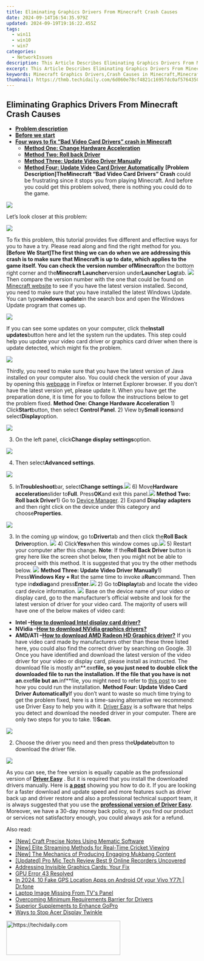 ```yaml
---
title: Eliminating Graphics Drivers From Minecraft Crash Causes
date: 2024-09-14T16:54:35.979Z
updated: 2024-09-19T19:16:22.455Z
tags:
  - win11
  - win10
  - win7
categories:
  - NetworkIssues
description: This Article Describes Eliminating Graphics Drivers From Minecraft Crash Causes
excerpt: This Article Describes Eliminating Graphics Drivers From Minecraft Crash Causes
keywords: Minecraft Graphics Drivers,Crash Causes in Minecraft,Minecraft Crash Fixes,Graphics Driver Removal in Minecraft,Minecraft Performance Optimization,Minecraft Driver Compatibility,Troubleshooting Minecraft Crashes
thumbnail: https://thmb.techidaily.com/6d060e78cf4821c16957dc0af5764350800050d4c706e3284222e7ce2389a41f.jpg
---
```


## Eliminating Graphics Drivers From Minecraft Crash Causes

* **[Problem description](#1)**
* **[Before we start](#2)**
* **[Four ways to fix “Bad Video Card Drivers” crash in Minecraft](#3)**  
  * [**Method One: Change Hardware Acceleration**](#one)  
  * [**Method Two: Roll back Driver**](#two)  
  * [**Method Three: Update Video Driver Manually**](#three)  
  * [**Method Four: Update Video Card Driver Automatically**](#four)
 **\[Problem Description\]**The**Minecraft “Bad Video Card Drivers” Crash** could be frustrating since it stops you from playing Minecraft. And before you could get this problem solved, there is nothing you could do to the game.

![](https://images.drivereasy.com/wp-content/uploads/2016/07/img_5785b1d6ac28e.png)

Let’s look closer at this problem:

![](https://images.drivereasy.com/wp-content/uploads/2016/07/img_5785f82ede599.png)

To fix this problem, this tutorial provides five different and effective ways for you to have a try. Please read along and find the right method for you.   **\[Before We Start\]**The first thing we can do when we are addressing this crash is to make sure that Minecraft is up to date, which applies to the game itself. You can check the version number of**Minecraft**on the bottom right corner and the**Minecraft Launcher**version under**Launcher Log**tab. ![](https://images.drivereasy.com/wp-content/uploads/2016/07/img_5785b82e22374.png) Then compare the version number with the one that could be found on [Minecraft website](https://minecraft.net/en/) to see if you have the latest version installed. Second, you need to make sure that you have installed the latest Windows Update. You can type**windows update**in the search box and open the Windows Update program that comes up.

![](https://images.drivereasy.com/wp-content/uploads/2016/07/img_5785befa5c60a.png)

If you can see some updates on your computer, click the**Install updates**button here and let the system run the updates. This step could help you update your video card driver or graphics card driver when there is update detected, which might fix the problem.

![](https://images.drivereasy.com/wp-content/uploads/2016/07/img_5785bf28ed4ba.png)

Thirdly, you need to make sure that you have the latest version of Java installed on your computer also. You could check the version of your Java by opening this [webpage](https://www.java.com/en/download/installed.jsp) in Firefox or Internet Explorer browser. If you don’t have the latest version yet, please update it. When you have get the preparation done, it is time for you to follow the instructions below to get the problem fixed.   **Method One: Change Hardware Acceleration** 1) Click**Start**button, then select **Control Panel**. 2) View by**Small icons**and select**Display**option.

![](https://images.drivereasy.com/wp-content/uploads/2016/07/img_5785efeb9f490.png)

3) On the left panel, click**Change display settings**option.

![](https://images.drivereasy.com/wp-content/uploads/2016/07/img_5785f01132191.png)

4) Then select**Advanced settings**.

![](https://images.drivereasy.com/wp-content/uploads/2016/07/img_5785f044a3475.png)

5) In**Troubleshoot**bar, select**Change settings**.![](https://images.drivereasy.com/wp-content/uploads/2016/07/img_5785f08382bd7.png) 6) Move**Hardware acceleration**slider to**Full**. Press**OK**and exit this panel.![](https://images.drivereasy.com/wp-content/uploads/2016/07/img_5785f0c337e92.png)   **Method Two: Roll back Driver**1) Go to [Device Manager](https://tools.techidaily.com/drivereasy/download/). 2) Expand **Display adapters** and then right click on the device under this category and choose**Properties**.

![](https://images.drivereasy.com/wp-content/uploads/2016/07/img_5785e3640a93c.png)

3) In the coming up window, go to**Driver**tab and then click the**Roll Back Driver**option. ![](https://images.drivereasy.com/wp-content/uploads/2016/07/img_5785e3cf36bcb.png) 4) Click**Yes**when this window comes up.![](https://images.drivereasy.com/wp-content/uploads/2016/07/img_5785e4168f03c.png) 5) Restart your computer after this change. **Note**: If the**Roll Back Driver** button is grey here like the screen shot below, then you might not be able to proceed with this method. It is suggested that you try the other methods below. ![](https://images.drivereasy.com/wp-content/uploads/2016/07/img_5785e52a88640.png)   **Method Three: Update Video Driver Manually**1) Press**Windows Key + R**at the same time to invoke a**Run**command. Then type in**dxdiag**and press**Enter**.![](https://images.drivereasy.com/wp-content/uploads/2016/07/img_5785e7a2b26ae.png) 2) Go to**Display**tab and locate the video card device information. ![](https://images.drivereasy.com/wp-content/uploads/2016/07/img_5785e7dd4fc08.png) Base on the device name of your video or display card, go to the manufacturer’s official website and look for the latest version of driver for your video card. The majority of users will have one of the below makes of video card:

* **Intel –[How to download Intel display card driver?](https://tools.techidaily.com/drivereasy/download/)**
* **NVidia –[How to download NVidia graphics drivers?](https://tools.techidaily.com/drivereasy/download/)**
* **AMD/ATI –[How to download AMD Radeon HD Graphics driver?](https://tools.techidaily.com/drivereasy/download/)**
If you have video card made by manufacturers other than these three listed here, you could also find the correct driver by searching on Google. 3) Once you have identified and download the latest version of the video driver for your video or display card, please install as instructed. The download file is mostly an**.exe**file, so you just need to double click the downloaded file to run the installation. If the file that you have is not an**.exe**file but an**.inf**file, you might need to refer to [this post](https://tools.techidaily.com/drivereasy/download/) to see how you could run the installation.   **Method Four: Update Video Card Driver Automatically**If you don’t want to waste so much time trying to get the problem fixed, here is a time-saving alternative we recommend: use Driver Easy to help you with it. [Driver Easy](https://tools.techidaily.com/drivereasy/download/) is a software that helps you detect and download the needed driver in your computer. There are only two steps for you to take. 1)**Scan**.

![](https://images.drivereasy.com/wp-content/uploads/2017/04/img_58e6163c3a61c.png)

2) Choose the driver you need and then press the**Update**button to download the driver file.

![](https://images.drivereasy.com/wp-content/uploads/2017/04/img_58e6164b50ba1.jpg)

As you can see, the free version is equally capable as the professional version of **[Driver Easy](https://tools.techidaily.com/drivereasy/download/)** . But it is required that you install the downloaded drivers manually. Here is **[a post](https://tools.techidaily.com/drivereasy/download/)** showing you how to do it. If you are looking for a faster download and update speed and more features such as driver back up and driver restore and also a professional technical support team, it is always suggested that you use the [**professional version of Driver Easy**](https://tools.techidaily.com/drivereasy/download/). Moreover, we have a 30-day money back policy, so if you find our product or services not satisfactory enough, you could always ask for a refund.

<ins class="adsbygoogle"
     style="display:block"
     data-ad-format="autorelaxed"
     data-ad-client="ca-pub-7571918770474297"
     data-ad-slot="1223367746"></ins>

<ins class="adsbygoogle"
     style="display:block"
     data-ad-client="ca-pub-7571918770474297"
     data-ad-slot="8358498916"
     data-ad-format="auto"
     data-full-width-responsive="true"></ins>

<span class="atpl-alsoreadstyle">Also read:</span>
<div><ul>
<li><a href="https://extra-information.techidaily.com/new-craft-precise-notes-using-mematic-software/"><u>[New] Craft Precise Notes Using Mematic Software</u></a></li>
<li><a href="https://fox-http.techidaily.com/new-elite-streaming-methods-for-real-time-cricket-viewing/"><u>[New] Elite Streaming Methods for Real-Time Cricket Viewing</u></a></li>
<li><a href="https://facebook-record-videos.techidaily.com/new-the-mechanics-of-producing-engaging-mukbang-content/"><u>[New] The Mechanics of Producing Engaging Mukbang Content</u></a></li>
<li><a href="https://on-screen-recording.techidaily.com/updated-pro-mic-tech-review-best-9-online-recorders-uncovered/"><u>[Updated] Pro Mic Tech Review Best 9 Online Recorders Uncovered</u></a></li>
<li><a href="https://network-issues.techidaily.com/addressing-invisible-graphics-cards-your-fix/"><u>Addressing Invisible Graphics Cards: Your Fix</u></a></li>
<li><a href="https://network-issues.techidaily.com/gpu-error-43-resolved/"><u>GPU Error 43 Resolved</u></a></li>
<li><a href="https://android-location.techidaily.com/in-2024-10-fake-gps-location-apps-on-android-of-your-vivo-y77t-drfone-by-drfone-virtual/"><u>In 2024, 10 Fake GPS Location Apps on Android Of your Vivo Y77t | Dr.fone</u></a></li>
<li><a href="https://network-issues.techidaily.com/laptop-image-missing-from-tvs-panel/"><u>Laptop Image Missing From TV's Panel</u></a></li>
<li><a href="https://network-issues.techidaily.com/overcoming-minimum-requirements-barrier-for-drivers/"><u>Overcoming Minimum Requirements Barrier for Drivers</u></a></li>
<li><a href="https://extra-tips.techidaily.com/superior-supplements-to-enhance-gopro/"><u>Superior Supplements to Enhance GoPro</u></a></li>
<li><a href="https://network-issues.techidaily.com/ways-to-stop-acer-display-twinkle/"><u>Ways to Stop Acer Display Twinkle</u></a></li>
</ul></div>

<!-- affiliate ads begin -->
<a href="https://aligracehair.sjv.io/c/5597632/2012415/19272" target="_top" id="2012415">
  <img src="//a.impactradius-go.com/display-ad/19272-2012415" border="0" alt="https://techidaily.com" width="300" height="90"/>
</a>
<img height="0" width="0" src="https://aligracehair.sjv.io/i/5597632/2012415/19272" style="position:absolute;visibility:hidden;" border="0" />
<!-- affiliate ads end -->

